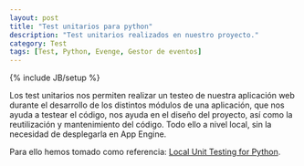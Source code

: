 ```yaml
---
layout: post
title: "Test unitarios para python"
description: "Test unitarios realizados en nuestro proyecto."
category: Test
tags: [Test, Python, Evenge, Gestor de eventos]
---
```

{% include JB/setup %}

Los test unitarios nos permiten realizar un testeo de nuestra aplicación web durante el desarrollo de los distintos módulos de una aplicación, que nos ayuda a testear el código, nos ayuda en el diseño del proyecto, así como la reutilización y mantenimiento del código. Todo ello a nivel local, sin la necesidad de desplegarla en App Engine.

Para ello hemos tomado como referencia:
[Local Unit Testing for Python](https://cloud.google.com/appengine/docs/python/tools/localunittesting).
